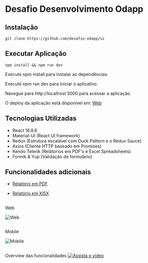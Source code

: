 # Desafio Desenvolvimento Odapp


## Instalação

```
git clone https://github.com/desafio-odapp/ui
````
## Executar Aplicação

```
npm install && npm run dev
```

Execute npm install para instalar as dependências.

Execute npm run dev para iniciar o aplicativo.

Navegue para http://localhost:3000 para acessar a aplicação.





O deploy da aplicação está disponível em:
[Web](https://desafio-odapp-api.glitch.me)
##

## Tecnologias Utilizadas
* React 16.8.6
* Material-UI (React UI framework)
* Redux (Estrutura escalável com Duck Pattern e o Redux Sauce)
* Axios (Cliente HTTP baseado em Promises)
* Kendo Telerik (Relátorios em PDF's e Excel Spreadsheets)
* Formik & Yup (Validação de formulário)

##
## Funcionalidades adicionais
* [Relatório em PDF](https://drive.google.com/file/d/1SIXX_w_GhDs6AuzMePmE4vKWpI_iDlPS/view?usp=sharing)

* [Relatório em XlSX](https://drive.google.com/file/d/1KorhJH99HpIgzDWoXs6z_phNxrDFefNV/view?usp=sharing)


##
Web

![Web](https://i.imgur.com/SBvWesS.png)


##

##
Mobile

![Mobile](https://i.imgur.com/piMm55H.jpg)
##
Overview das funcionalidades
[![Assista o vídeo](https://i.imgur.com/4MZGKYt.png)](https://www.youtube.com/watch?v=uT9HEtWqu_Y&feature=youtu.be)
